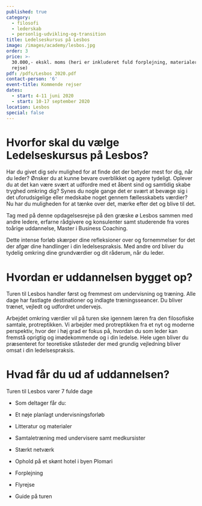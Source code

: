 ```yaml
---
published: true
category:
  - filosofi
  - lederskab
  - personlig-udvikling-og-transition
title: Ledelseskursus på Lesbos
image: /images/academy/lesbos.jpg
order: 3
price: >-
  30.000,- ekskl. moms (heri er inkluderet fuld forplejning, materialer og
  rejse)
pdf: /pdfs/Lesbos 2020.pdf
contact-person: '6'
event-title: Kommende rejser
dates:
  - start: 4-11 juni 2020
  - start: 10-17 september 2020
location: Lesbos
special: false
---
```


# Hvorfor skal du vælge Ledelseskursus på Lesbos?

Har du givet dig selv mulighed for at finde det der betyder mest for dig, når du leder? Ønsker du at kunne bevare overblikket og agere tydeligt. Oplever du at det kan være svært at udfordre med et åbent sind og samtidig skabe tryghed omkring dig? Synes du nogle gange det er svært at bevæge sig i det uforudsigelige eller medskabe noget gennem fællesskabets værdier? Nu har du muligheden for at tænke over det, mærke efter det og blive til det.

Tag med på denne opdagelsesrejse på den græske ø Lesbos sammen med andre ledere, erfarne rådgivere og konsulenter samt studerende fra vores toårige uddannelse, Master i Business Coaching.

Dette intense forløb skærper dine refleksioner over og fornemmelser for det der afgør dine handlinger i din ledelsespraksis. Med andre ord bliver du tydelig omkring dine grundværdier og dit råderum, når du leder.

# Hvordan er uddannelsen bygget op?

Turen til Lesbos handler først og fremmest om undervisning og træning. Alle dage har fastlagte destinationer og indlagte træningsseancer.  Du bliver trænet, vejledt og udfordret undervejs.

Arbejdet omkring værdier vil på turen ske igennem læren fra den filosofiske samtale, protreptikken. Vi arbejder med protreptikken fra et nyt og moderne perspektiv, hvor der i høj grad er fokus på, hvordan du som leder kan fremstå oprigtig og imødekommende og i din ledelse. Hele ugen bliver du præsenteret for teoretiske ståsteder der med grundig vejledning bliver omsat i din ledelsespraksis.

# Hvad får du ud af uddannelsen?

Turen til Lesbos varer 7 fulde dage

- Som deltager får du:

- Et nøje planlagt undervisningsforløb

- Litteratur og materialer

- Samtaletræning med undervisere samt medkursister

- Stærkt netværk

- Ophold på et skønt hotel i byen Plomari

- Forplejning

- Flyrejse

- Guide på turen
